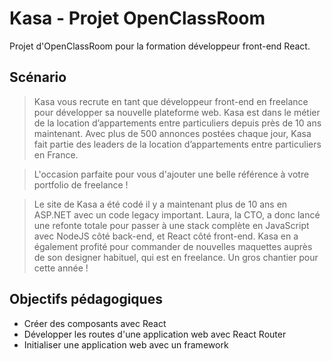 # Kasa - Projet OpenClassRoom

Projet d'OpenClassRoom pour la formation développeur front-end React.

## Scénario

> Kasa vous recrute en tant que développeur front-end en freelance pour développer sa nouvelle plateforme web. Kasa est dans le métier de la location d’appartements entre particuliers depuis près de 10 ans maintenant. Avec plus de 500 annonces postées chaque jour, Kasa fait partie des leaders de la location d’appartements entre particuliers en France.

> L'occasion parfaite pour vous d'ajouter une belle référence à votre portfolio de freelance !

> Le site de Kasa a été codé il y a maintenant plus de 10 ans en ASP.NET avec un code legacy important. Laura, la CTO, a donc lancé une refonte totale pour passer à une stack complète en JavaScript avec NodeJS côté back-end, et React côté front-end. Kasa en a également profité pour commander de nouvelles maquettes auprès de son designer habituel, qui est en freelance. Un gros chantier pour cette année !

## Objectifs pédagogiques

- Créer des composants avec React
- Développer les routes d'une application web avec React Router
- Initialiser une application web avec un framework
